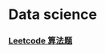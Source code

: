 # Data science

### [Leetcode 算法题](https://github.com/superlea81/becoming-data-scientist/tree/master/Leetcode)
